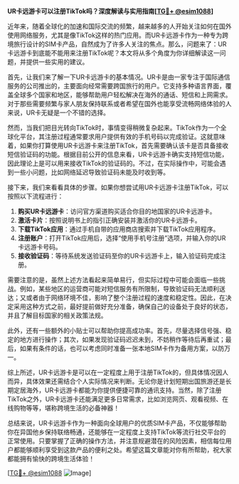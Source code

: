 **UR卡远游卡可以注册TikTok吗？深度解读与实用指南[[TG💪+ @esim1088](https://t.me/s/esim1088)]**

近年来，随着全球化的加速和国际交流的频繁，越来越多的人开始关注如何在国外使用网络服务，尤其是像TikTok这样的热门应用。而UR卡远游卡作为一种专为跨境旅行设计的SIM卡产品，自然成为了许多人关注的焦点。那么，问题来了：UR卡远游卡到底能不能用来注册TikTok呢？本文将从多个角度为你详细解读这一问题，并提供一些实用的建议。

首先，让我们来了解一下UR卡远游卡的基本情况。UR卡是由一家专注于国际通信服务的公司推出的，主要面向经常需要跨国旅行的用户。它支持多种语言界面，覆盖全球多个国家和地区，能够帮助用户轻松解决在海外的通话、短信和上网需求。对于那些需要频繁与家人朋友保持联系或者希望在国外也能享受流畅网络体验的人来说，UR卡无疑是一个不错的选择。

然而，当我们把目光转向TikTok时，事情变得稍微复杂起来。TikTok作为一个全球化平台，其注册过程通常要求用户提供有效的手机号码以完成验证。这就意味着，如果你打算使用UR卡远游卡来注册TikTok，首先需要确认该卡是否具备接收短信验证码的功能。根据目前公开的信息来看，UR卡远游卡确实支持短信功能，因此理论上是可以用来接收TikTok的验证码的。不过，在实际操作中，可能会遇到一些小问题，比如网络延迟导致验证码未能及时收到等。

接下来，我们来看看具体的步骤。如果你想尝试用UR卡远游卡注册TikTok，可以按照以下流程进行：

1. **购买UR卡远游卡**：访问官方渠道购买适合你目的地国家的UR卡远游卡。
2. **激活卡片**：按照说明书上的指引正确安装并激活你的UR卡远游卡。
3. **下载TikTok应用**：通过手机自带的应用商店搜索并下载TikTok应用程序。
4. **注册账户**：打开TikTok应用后，选择“使用手机号注册”选项，并输入你的UR卡远游卡号码。
5. **接收验证码**：等待系统发送验证码至你的UR卡远游卡上，输入验证码完成注册。

需要注意的是，虽然上述方法看起来简单易行，但实际过程中可能会面临一些挑战。例如，某些地区的运营商可能对短信服务有所限制，导致验证码无法顺利送达；又或者由于网络环境不佳，影响了整个注册过程的速度和稳定性。因此，在决定采用这种方式之前，最好提前做好充分准备，确保自己的设备处于良好的状态，并且了解目标国家的相关政策法规。

此外，还有一些额外的小贴士可以帮助你提高成功率。首先，尽量选择信号强、稳定的地方进行操作；其次，如果发现验证码迟迟未到，不妨稍作等待后再重试；最后，如果有条件的话，也可以考虑同时准备一张本地SIM卡作为备用方案，以防万一。

综上所述，UR卡远游卡是可以在一定程度上用于注册TikTok的，但具体情况因人而异，具体效果还需结合个人实际情况来判断。无论你是计划短期出国旅游还是长期定居海外，UR卡远游卡都能为你提供便捷可靠的通讯支持。当然，除了注册TikTok之外，UR卡远游卡还能满足更多日常需求，比如浏览网页、观看视频、在线购物等等，堪称跨境生活的必备神器！

总结来说，UR卡远游卡作为一种面向全球用户的优质SIM卡产品，不仅能够帮助你在异国他乡保持联络畅通，还能够在一定程度上支持TikTok等流行社交平台的正常使用。只要掌握了正确的操作方法，并注意规避潜在的风险因素，相信每位用户都能够顺利享受到这款产品的便利之处。希望这篇文章能对你有所帮助，祝大家都能拥有愉快的跨境生活体验！

[[TG💪+ @esim1088](https://t.me/s/esim1088) ![Image](https://i.postimg.cc/4NQfJmqS/Snipaste-2025-05-13-00-14-12.png)]